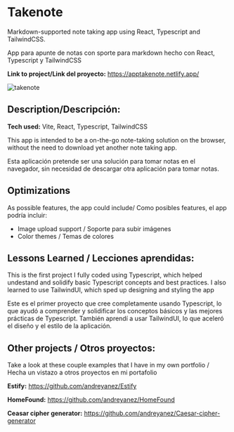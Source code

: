 # Takenote

Markdown-supported note taking app using React, Typescript and TailwindCSS.

App para apunte de notas con sporte para markdown hecho con React, Typescript y TailwindCSS

**Link to project/Link del proyecto:** https://apptakenote.netlify.app/

![takenote](https://user-images.githubusercontent.com/39743205/206944699-fd7a746f-643d-4696-8a30-050ddba992fe.JPG)

## Description/Descripción:

**Tech used:** Vite, React, Typescript, TailwindCSS

This app is intended to be a on-the-go note-taking solution on the browser, without the need to download yet another note taking app.

Esta aplicación pretende ser una solución para tomar notas en el navegador, sin necesidad de descargar otra aplicación para tomar notas.

## Optimizations

As possible features, the app could include/ Como posibles features, el app podría incluir:
- Image upload support / Soporte para subir imágenes
- Color themes / Temas de colores

## Lessons Learned / Lecciones aprendidas:

This is the first project I fully coded using Typescript, which helped undestand and solidify basic Typescript concepts and best practices. I also learned to use TailwindUI, which sped up designing and styling the app

Este es el primer proyecto que cree completamente usando Typescript, lo que ayudó a comprender y solidificar los conceptos básicos y las mejores prácticas de Typescript. También aprendí a usar TailwindUI, lo que aceleró el diseño y el estilo de la aplicación.

## Other projects / Otros proyectos:

Take a look at these couple examples that I have in my own portfolio /
Hecha un vistazo a otros proyectos en mi portafolio

**Estify:** https://github.com/andreyanez/Estify

**HomeFound:** https://github.com/andreyanez/HomeFound

**Ceasar cipher generator:** https://github.com/andreyanez/Caesar-cipher-generator
